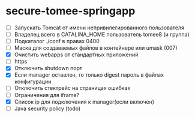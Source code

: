 # secure-tomee-springapp

- [ ] Запускать Tomcat от имени непривилегированного пользователя
- [ ] Владелец всего в CATALINA_HOME пользователь tomee8 (и группа)
- [ ] Подкаталог ./conf в правах 0400 
- [ ] Маска для создаваемых файлов в контейнере или umask (007) 
- [x] Очистить webapps от стандартных приложений 
- [ ] https
- [x] Отключить shutdown порт
- [x] Если manager оставлен, то только digest пароль в файлах конфигурации
- [ ] Отключить стектрейс на страницах ошибках
- [ ] Ограничения для iframe?
- [x] Список ip для подключения к manager(если включен)
- [ ] Java security policy (todo)
